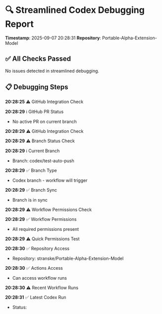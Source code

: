 # 🔍 Streamlined Codex Debugging Report

**Timestamp**: 2025-09-07 20:28:31
**Repository**: Portable-Alpha-Extension-Model

## ✅ All Checks Passed
No issues detected in streamlined debugging.

## 📋 Debugging Steps
**20:28:25** ⚠️ GitHub Integration Check

**20:28:29** ℹ️ GitHub PR Status
  - No active PR on current branch

**20:28:29** ⚠️ GitHub Integration Check

**20:28:29** ⚠️ Branch Status Check

**20:28:29** ℹ️ Current Branch
  - Branch: codex/test-auto-push

**20:28:29** ✅ Branch Type
  - Codex branch - workflow will trigger

**20:28:29** ✅ Branch Sync
  - Branch is in sync

**20:28:29** ⚠️ Workflow Permissions Check

**20:28:29** ✅ Workflow Permissions
  - All required permissions present

**20:28:29** ⚠️ Quick Permissions Test

**20:28:30** ✅ Repository Access
  - Repository: stranske/Portable-Alpha-Extension-Model

**20:28:30** ✅ Actions Access
  - Can access workflow runs

**20:28:30** ⚠️ Recent Workflow Runs

**20:28:31** ✅ Latest Codex Run
  - Status: 
